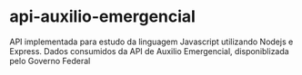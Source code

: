 # api-auxilio-emergencial
API implementada para estudo da linguagem Javascript utilizando Nodejs e Express. Dados consumidos da API de Auxilio Emergencial, disponiblizada pelo Governo Federal
